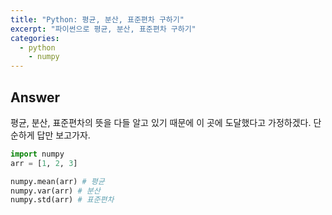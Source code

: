```yaml
---
title: "Python: 평균, 분산, 표준편차 구하기"
excerpt: "파이썬으로 평균, 분산, 표준편차 구하기"
categories:
  - python
	- numpy
---
```


## Answer

평균, 분산, 표준편차의 뜻을 다들 알고 있기 때문에 이 곳에 도달했다고 가정하겠다. 단순하게 답만 보고가자.

```python
import numpy
arr = [1, 2, 3]

numpy.mean(arr) # 평균
numpy.var(arr) # 분산
numpy.std(arr) # 표준편차
```



